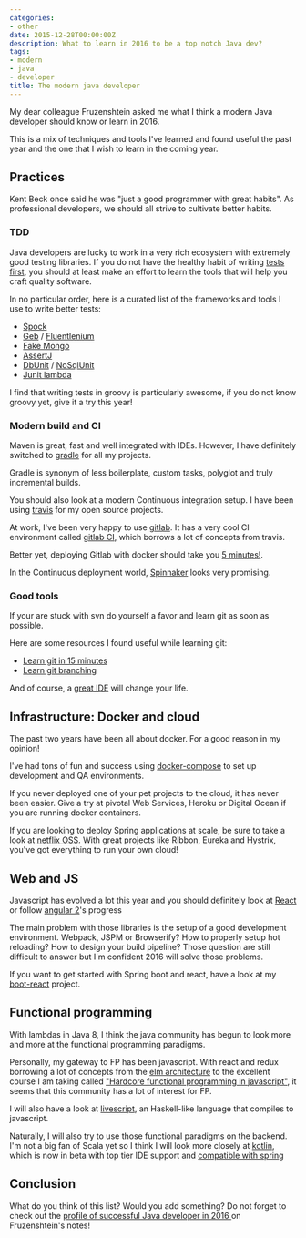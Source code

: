 ```yaml
---
categories:
- other
date: 2015-12-28T00:00:00Z
description: What to learn in 2016 to be a top notch Java dev?
tags:
- modern
- java
- developer
title: The modern java developer
---
```


My dear colleague Fruzenshtein asked me what
I think a modern Java developer should know or learn in 2016.

This is a mix of techniques and tools I've learned and found useful
the past year and the one that I wish to learn in the coming year.

## Practices

Kent Beck once said he was "just a good programmer with great habits".
As professional developers, we should all strive to cultivate better habits.

### TDD

Java developers are lucky to work in a very rich ecosystem with extremely good
testing libraries.
If you do not have the healthy habit of writing [tests first](http://martinfowler.com/bliki/TestDrivenDevelopment.html),
you should at least make an effort to learn the tools that will help you craft quality software.

In no particular order, here is a curated list of the frameworks and tools I use
to write better tests:

* [Spock](http://spockframework.github.io/spock/docs/1.0/index.html)
* [Geb](http://www.gebish.org/) / [Fluentlenium](https://github.com/FluentLenium/FluentLenium)
* [Fake Mongo](https://github.com/fakemongo/fongo)
* [AssertJ](http://joel-costigliola.github.io/assertj/)
* [DbUnit](http://dbunit.sourceforge.net/) / [NoSqlUnit](https://github.com/lordofthejars/nosql-unit)
* [Junit lambda](http://junit.org/junit-lambda.html)

I find that writing tests in groovy is particularly awesome, if you do not know groovy
yet, give it a try this year!

### Modern build and CI

Maven is great, fast and well integrated with IDEs.
However, I have definitely switched to [gradle](http://gradle.org/) for all
my projects.

Gradle is synonym of less boilerplate, custom tasks, polyglot and truly incremental
builds.

You should also look at a modern Continuous integration setup.
I have been using
[travis](https://docs.travis-ci.com/user/languages/java/) for my open source
projects.

At work, I've been very happy to use [gitlab](https://about.gitlab.com/). It
has a very cool CI environment called [gitlab CI](https://about.gitlab.com/gitlab-ci/),
which borrows a lot of concepts from travis.

Better yet, deploying Gitlab with docker should take you [5 minutes!](http://www.damagehead.com/docker-gitlab-ci/).

In the Continuous deployment world, [Spinnaker]( http://techblog.netflix.com/2015/11/global-continuous-delivery-with.html) looks
very promising.

### Good tools

If your are stuck with svn do yourself a favor and learn git as soon as possible.

Here are some resources I found useful while learning git:

* [Learn git in 15 minutes](https://try.github.io/)
* [Learn git branching](http://pcottle.github.io/learnGitBranching/)

And of course, a [great IDE](https://www.jetbrains.com/idea/) will change your life.


## Infrastructure: Docker and cloud

The past two years have been all about docker.
For a good reason in my opinion!

I've had tons of fun and success using [docker-compose](https://docs.docker.com/compose/)
to set up development and QA environments.

If you never deployed one of your pet projects to the cloud, it has never been easier.
Give a try at pivotal Web Services, Heroku or Digital Ocean if you are running docker
containers.

If you are looking to deploy Spring applications at scale, be sure to take a look at [netflix OSS](http://cloud.spring.io/spring-cloud-netflix/).
With great projects like Ribbon, Eureka and Hystrix, you've got everything to
run your own cloud!

## Web and JS

Javascript has evolved a lot this year and you should definitely look at
[React](https://facebook.github.io/react/) or follow [angular 2](http://www.infoq.com/news/2015/10/angular-connect-keynote-summary)'s progress

The main problem with those libraries is the setup of a good development environment.
Webpack, JSPM or Browserify? How to properly setup hot reloading?
How to design your build pipeline? Those question are still difficult to answer
but I'm confident 2016 will solve those problems.

If you want to get started with Spring boot and react, have a look at my
[boot-react](https://github.com/geowarin/boot-react) project.

## Functional programming

With lambdas in Java 8, I think the java community has begun to look more and
more at the functional programming paradigms.

Personally, my gateway to FP has been javascript.
With react and redux borrowing a lot of concepts from the [elm architecture](https://github.com/evancz/elm-architecture-tutorial/) to the
excellent course I am taking called ["Hardcore functional programming in javascript"](https://frontendmasters.com/courses/functional-javascript/),
it seems that this community has a lot of interest for FP.

I will also have a look at [livescript](http://livescript.net/), an Haskell-like
language that compiles to javascript.

Naturally, I will also try to use those functional paradigms on
the backend.
I'm not a big fan of Scala yet so I think I will look more closely at [kotlin](https://kotlinlang.org/), which is now in beta with top tier IDE support and [compatible with spring](https://kotlinlang.org/docs/tutorials/spring-boot-restful.html)

## Conclusion

What do you think of this list? Would you add something?
Do not forget to check out the [profile of successful Java developer in 2016
](http://fruzenshtein.com/successful-java-developer-2016) on Fruzenshtein's notes!
